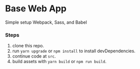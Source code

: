 # Base Web App  
Simple setup Webpack, Sass, and Babel

### Steps
1. clone this repo.
2. run `yarn upgrade` or `npm install` to install devDependencies.
3. continue code at `src`.
4. build assets with `yarn build` or `npm run build`.